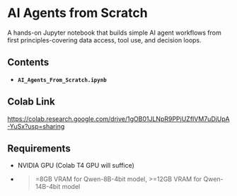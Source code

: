 # AI Agents from Scratch

A hands-on Jupyter notebook that builds simple AI agent workflows from first principles-covering data access, tool use, and decision loops.

## Contents
- **`AI_Agents_From_Scratch.ipynb`**

## Colab Link
https://colab.research.google.com/drive/1gOB01JLNpR9PPjUZfIVM7uDjUpA-YuSx?usp=sharing

## Requirements
- NVIDIA GPU (Colab T4 GPU will suffice)
- >=8GB VRAM for Qwen-8B-4bit model, >=12GB VRAM for Qwen-14B-4bit model
